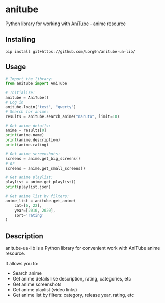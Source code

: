 # anitube

Python library for working with [AniTube](https://anitube.in.ua/) - anime resource 

## Installing
```
pip install git+https://github.com/Lorg0n/anitube-ua-lib/
```

## Usage
```python
# Import the library:
from anitube import AniTube

# Initialize:
anitube = AniTube()
# Log in
anitube.login("test", "qwerty")
# Search for anime:
results = anitube.search_anime("naruto", limit=10)

# Get anime details:
anime = results[0]
print(anime.name)
print(anime.description) 
print(anime.rating)

# Get anime screenshots:
screens = anime.get_big_screens() 
# or
screens = anime.get_small_screens()

# Get anime playlist:
playlist = anime.get_playlist()
print(playlist.json)

# Get anime list by filters:
anime_list = anitube.get_anime(
    cat=[6, 22],
    year=[2010, 2020], 
    sort='rating'
)
```

## Description
anitube-ua-lib is a Python library for convenient work with AniTube anime resource.

It allows you to:
- Search anime
- Get anime details like description, rating, categories, etc
- Get anime screenshots
- Get anime playlist (video links)
- Get anime list by filters: category, release year, rating, etc